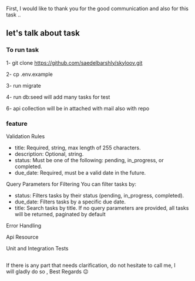 First, I would like to thank you for the good communication and also for this task ..

## let's talk about task

 ### To run task
1- git clone https://github.com/saedelbarshly/skyloov.git

2- cp .env.example

3- run migrate

4- run db:seed will add many tasks for test

6- api collection will be in attached with mail also with repo

### feature

Validation Rules
- title: Required, string, max length of 255 characters.
- description: Optional, string.
- status: Must be one of the following: pending, in_progress, or completed.
- due_date: Required, must be a valid date in the future.
  
Query Parameters for Filtering
You can filter tasks by:
- status: Filters tasks by their status (pending, in_progress, completed).
- due_date: Filters tasks by a specific due date.
- title: Search tasks by title.
If no query parameters are provided, all tasks will be returned, paginated by default

Error Handling

Api Resource

Unit and Integration Tests

##
If there is any part that needs clarification, do not hesitate to call me, I will gladly do so , Best Regards 😉
